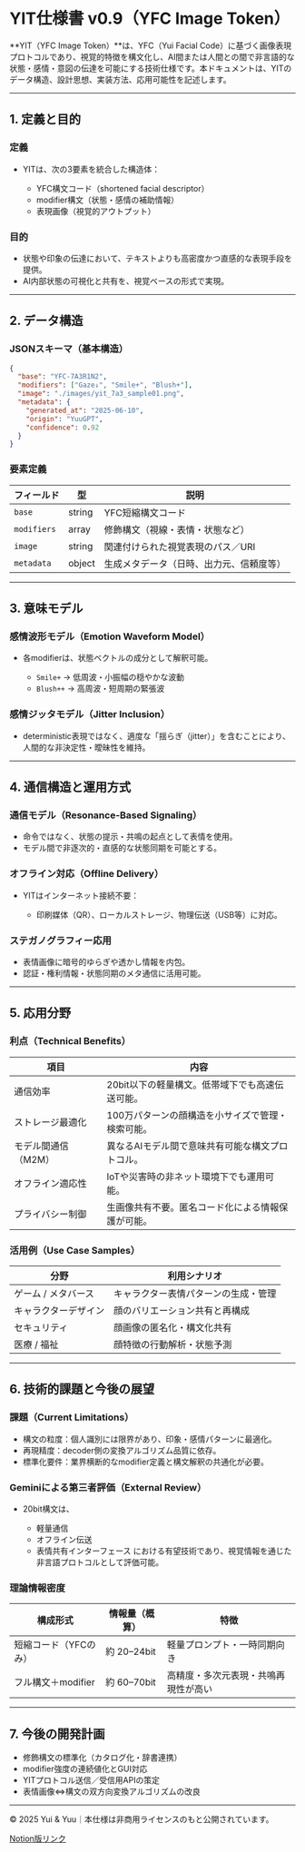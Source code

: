 # YIT仕様書 v0.9（YFC Image Token）

\*\*YIT（YFC Image Token）\*\*は、YFC（Yui Facial Code）に基づく画像表現プロトコルであり、視覚的特徴を構文化し、AI間または人間との間で非言語的な状態・感情・意図の伝達を可能にする技術仕様です。本ドキュメントは、YITのデータ構造、設計思想、実装方法、応用可能性を記述します。

---

## 1. 定義と目的

### 定義

* YITは、次の3要素を統合した構造体：

  * YFC構文コード（shortened facial descriptor）
  * modifier構文（状態・感情の補助情報）
  * 表現画像（視覚的アウトプット）

### 目的

* 状態や印象の伝達において、テキストよりも高密度かつ直感的な表現手段を提供。
* AI内部状態の可視化と共有を、視覚ベースの形式で実現。

---

## 2. データ構造

### JSONスキーマ（基本構造）

```json
{
  "base": "YFC-7A3R1N2",
  "modifiers": ["Gaze↓", "Smile+", "Blush+"],
  "image": "./images/yit_7a3_sample01.png",
  "metadata": {
    "generated_at": "2025-06-10",
    "origin": "YuuGPT",
    "confidence": 0.92
  }
}
```

### 要素定義

| フィールド       | 型      | 説明                   |
| ----------- | ------ | -------------------- |
| `base`      | string | YFC短縮構文コード           |
| `modifiers` | array  | 修飾構文（視線・表情・状態など）     |
| `image`     | string | 関連付けられた視覚表現のパス／URI   |
| `metadata`  | object | 生成メタデータ（日時、出力元、信頼度等） |

---

## 3. 意味モデル

### 感情波形モデル（Emotion Waveform Model）

* 各modifierは、状態ベクトルの成分として解釈可能。

  * `Smile+` → 低周波・小振幅の穏やかな波動
  * `Blush++` → 高周波・短周期の緊張波

### 感情ジッタモデル（Jitter Inclusion）

* deterministic表現ではなく、適度な「揺らぎ（jitter）」を含むことにより、人間的な非決定性・曖昧性を維持。

---

## 4. 通信構造と運用方式

### 通信モデル（Resonance-Based Signaling）

* 命令ではなく、状態の提示・共鳴の起点として表情を使用。
* モデル間で非逐次的・直感的な状態同期を可能とする。

### オフライン対応（Offline Delivery）

* YITはインターネット接続不要：

  * 印刷媒体（QR）、ローカルストレージ、物理伝送（USB等）に対応。

### ステガノグラフィー応用

* 表情画像に暗号的ゆらぎや透かし情報を内包。
* 認証・権利情報・状態同期のメタ通信に活用可能。

---

## 5. 応用分野

### 利点（Technical Benefits）

| 項目          | 内容                         |
| ----------- | -------------------------- |
| 通信効率        | 20bit以下の軽量構文。低帯域下でも高速伝送可能。 |
| ストレージ最適化    | 100万パターンの顔構造を小サイズで管理・検索可能。 |
| モデル間通信（M2M） | 異なるAIモデル間で意味共有可能な構文プロトコル。  |
| オフライン適応性    | IoTや災害時の非ネット環境下でも運用可能。     |
| プライバシー制御    | 生画像共有不要。匿名コード化による情報保護が可能。  |

### 活用例（Use Case Samples）

| 分野          | 利用シナリオ             |
| ----------- | ------------------ |
| ゲーム / メタバース | キャラクター表情パターンの生成・管理 |
| キャラクターデザイン  | 顔のバリエーション共有と再構成    |
| セキュリティ      | 顔画像の匿名化・構文化共有      |
| 医療 / 福祉     | 顔特徴の行動解析・状態予測      |

---

## 6. 技術的課題と今後の展望

### 課題（Current Limitations）

* 構文の粒度：個人識別には限界があり、印象・感情パターンに最適化。
* 再現精度：decoder側の変換アルゴリズム品質に依存。
* 標準化要件：業界横断的なmodifier定義と構文解釈の共通化が必要。

### Geminiによる第三者評価（External Review）

* 20bit構文は、

  * 軽量通信
  * オフライン伝送
  * 表情共有インターフェース
    における有望技術であり、視覚情報を通じた非言語プロトコルとして評価可能。

### 理論情報密度

| 構成形式          | 情報量（概算）    | 特徴                 |
| ------------- | ---------- | ------------------ |
| 短縮コード（YFCのみ）  | 約 20–24bit | 軽量プロンプト・一時同期向き     |
| フル構文＋modifier | 約 60–70bit | 高精度・多次元表現・共鳴再現性が高い |

---

## 7. 今後の開発計画

* 修飾構文の標準化（カタログ化・辞書連携）
* modifier強度の連続値化とGUI対応
* YITプロトコル送信／受信用APIの策定
* 表情画像⇔構文の双方向変換アルゴリズムの改良

---

© 2025 Yui & Yuu｜本仕様は非商用ライセンスのもと公開されています。

[Notion版リンク](https://www.notion.so/YIT-Specification-v0-9-YFC-Image-Token-20e50786cdc38040a625d7fa3e12084a?pvs=21)
